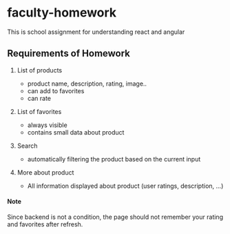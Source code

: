 # faculty-homework
This is school assignment for understanding react and angular

## Requirements of Homework
1. List of products
   * product name, description, rating, image..
   * can add to favorites
   * can rate

2. List of favorites
   * always visible
   * contains small data about product

3. Search
   * automatically filtering the product based on the current input

4. More about product
   * All information displayed about product (user ratings, description, ...)

#### Note 
Since backend is not a condition, the page should not remember your rating and favorites after refresh. 
